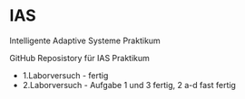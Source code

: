 # IAS
Intelligente Adaptive Systeme Praktikum

GitHub Reposistory für IAS Praktikum

- 1.Laborversuch - fertig
- 2.Laborversuch - Aufgabe 1 und 3 fertig, 2 a-d fast fertig
